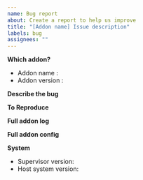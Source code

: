 ```yaml
---
name: Bug report
about: Create a report to help us improve
title: "[Addon name] Issue description"
labels: bug
assignees: ""
---
```


<!-- markdownlint-disable MD036 -->

**Which addon?**

<!-- The title of the addon this issue is for. -->

- Addon name :
- Addon version :

**Describe the bug**

<!-- A clear and concise description of what the bug is. -->

**To Reproduce**

<!-- Steps to reproduce the behavior:
1. Go to '...'
2. Click on '....'
3. Scroll down to '....'
4. See error -->

**Full addon log**

<!-- The full log that appears when starting the addon -->

**Full addon config**

<!-- The addon config in yaml, please remove your passwords-->

**System**

<!-- Those information can be found under the Supervisor page on the System tab. -->

- Supervisor version: <!--Your Supervisor Version, eg. 209. -->
- Host system version: <!--Your Home Assistant (former HASSIO) version, eg. HassOS 3.12 -->
